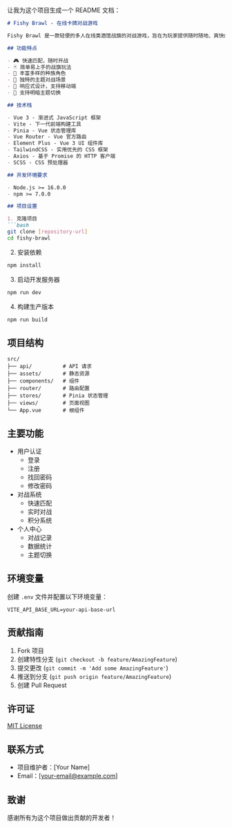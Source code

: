 让我为这个项目生成一个 README 文档：

```markdown:README.md
# Fishy Brawl - 在线卡牌对战游戏

Fishy Brawl 是一款轻便的多人在线类酒馆战旗的对战游戏，旨在为玩家提供随时随地、爽快的对战体验。

## 功能特点

- 🎮 快速匹配，随时开战
- 🃏 简单易上手的战旗玩法
- 👥 丰富多样的种族角色
- 🌈 独特的主题对战场景
- 📱 响应式设计，支持移动端
- 🌙 支持明暗主题切换

## 技术栈

- Vue 3 - 渐进式 JavaScript 框架
- Vite - 下一代前端构建工具
- Pinia - Vue 状态管理库
- Vue Router - Vue 官方路由
- Element Plus - Vue 3 UI 组件库
- TailwindCSS - 实用优先的 CSS 框架
- Axios - 基于 Promise 的 HTTP 客户端
- SCSS - CSS 预处理器

## 开发环境要求

- Node.js >= 16.0.0
- npm >= 7.0.0

## 项目设置

1. 克隆项目
```bash
git clone [repository-url]
cd fishy-brawl
```

2. 安装依赖
```bash
npm install
```

3. 启动开发服务器
```bash
npm run dev
```

4. 构建生产版本
```bash
npm run build
```

## 项目结构

```
src/
├── api/          # API 请求
├── assets/       # 静态资源
├── components/   # 组件
├── router/       # 路由配置
├── stores/       # Pinia 状态管理
├── views/        # 页面视图
└── App.vue       # 根组件
```

## 主要功能

- 用户认证
  - 登录
  - 注册
  - 找回密码
  - 修改密码
- 对战系统
  - 快速匹配
  - 实时对战
  - 积分系统
- 个人中心
  - 对战记录
  - 数据统计
  - 主题切换

## 环境变量

创建 `.env` 文件并配置以下环境变量：

```
VITE_API_BASE_URL=your-api-base-url
```

## 贡献指南

1. Fork 项目
2. 创建特性分支 (`git checkout -b feature/AmazingFeature`)
3. 提交更改 (`git commit -m 'Add some AmazingFeature'`)
4. 推送到分支 (`git push origin feature/AmazingFeature`)
5. 创建 Pull Request

## 许可证

[MIT License](LICENSE)

## 联系方式

- 项目维护者：[Your Name]
- Email：[your-email@example.com]

## 致谢

感谢所有为这个项目做出贡献的开发者！
```

